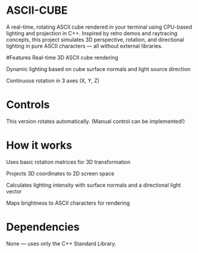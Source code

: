 # ASCII-CUBE

A real-time, rotating ASCII cube rendered in your terminal using CPU-based lighting and projection in C++. Inspired by retro demos and raytracing concepts, this project simulates 3D perspective, rotation, and directional lighting in pure ASCII characters — all without external libraries. 

 #Features
 Real-time 3D ASCII cube rendering

Dynamic lighting based on cube surface normals and light source direction

Continuous rotation in 3 axes (X, Y, Z)

# Controls
This version rotates automatically. (Manual control can be implemented!)

# How it works
Uses basic rotation matrices for 3D transformation

Projects 3D coordinates to 2D screen space

Calculates lighting intensity with surface normals and a directional light vector

Maps brightness to ASCII characters for rendering

# Dependencies
None — uses only the C++ Standard Library.
